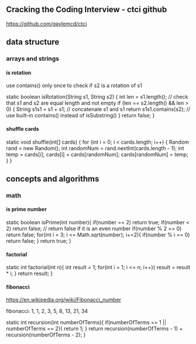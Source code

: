 ## Cracking the Coding Interview - ctci github

https://github.com/gaylemcd/ctci

## data structure

### arrays and strings

#### is rotation

use contains() only once to check if s2 is a rotation of s1

static boolean isRotation(String s1, String s2) {
    int len = s1.length();
    // check that s1 and s2 are equal length and not empty
    if (len == s2.length() && len > 0) {
        String s1s1 = s1 + s1;  // concatenate s1 and s1
        return s1s1.contains(s2);  // use built-in contains() instead of isSubstring()
    }
    return false;
}

#### shuffle cards

static void shuffle(int[] cards) {
    for (int i = 0; i < cards.length; i++) {
        Random rand = new Random();
        int randomNum = rand.nextInt(cards.length - 1);
        int temp = cards[i];
        cards[i] = cards[randomNum];
        cards[randomNum] = temp;
    }
}

## concepts and algorithms

### math

#### is prime number

static boolean isPrime(int number){
    if(number == 2) return true;
    if(number < 2) return false;
    // return false if it is an even number
    if(number % 2 == 0) return false;
    for(int i = 3; i <= Math.sqrt(number); i+=2){
        if(number % i == 0) return false;
    }
    return true;
}

#### factorial

static int factorial(int n){
    int result = 1;
    for(int i = 1; i <= n; i++){
        result = result * i;
    }
    return result;
}

#### fibonacci

https://en.wikipedia.org/wiki/Fibonacci_number

fibonacci: 1, 1, 2, 3, 5, 8, 13, 21, 34

static int recursion(int numberOfTerms){
    if(numberOfTerms == 1 || numberOfTerms == 2){
        return 1;
    }
    return recursion(numberOfTerms - 1) + recursion(numberOfTerms - 2);
}

